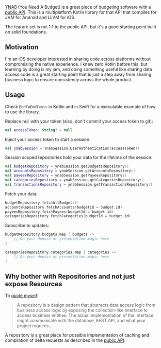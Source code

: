[YNAB](https://www.ynab.com/) (You Need A Budget) is a great piece of budgeting software with a [public API](https://api.ynab.com/). This is a multiplatform Kotlin library for that API that compiles for JVM for Android and LLVM for iOS.

The feature set is not 1:1 to the public API, but it's a good starting point built on solid foundations.

## Motivation
I'm an iOS developer interested in sharing code across platforms without compromising the native experience. I knew zero Kotlin before this, but learning by doing is my jam, and doing something useful like sharing data access code is a great starting point that is just a step away from sharing business logic to ensure consistency across the whole product.

## Usage

Check `EndToEndTests` in Kotlin and in Swift for a executable example of how to use the library.

Replace null with your token (also, don't commit your access token to git):

```kotlin
val accessToken: String? = null
```

Inject your access token to start a session:
```kotlin
val ynabSession = YnabSession(UserAuthentication(accessToken))
```

Session scoped repositories hold your data for the lifetime of the session:
```kotlin
val budgetRepository = ynabSession.getBudgetsRepository()
val accountsRepository = ynabSession.getAccountsRepository()
val payeesRepository = ynabSession.getPayeesRepository()
val categoriesRepository = ynabSession.getCategoriesRepository()
val transactionsRepository = ynabSession.getTransactionsRepository()
```

Fetch your data:
```kotlin
budgetRepository.fetchAllBudgets()
accountsRepository.fetchAccounts(budgetId = budget.id)
payeesRepository.fetchPayees(budgetId = budget.id)
categoriesRepository.fetchCategories(budgetId = budget.id)
```

Subscribe to updates:
```kotlin
budgetRepository.budgets.map { budgets ->
    // Do your domain or presentation magic here
}

categoriesRepository.categories.map { categories ->
    // Do your domain or presentation magic here
}
```

## Why bother with Repositories and not just expose Resources
To [quote myself](https://mobileit.cz/Blog/Pages/swift-ui-and-architecture-state.aspx):

> A repository is a design pattern that abstracts data access logic from business access logic by exposing the collection-like interface to access business entities. The actual implementation of the interface might communicate with the database,  REST API, and what your project requires...

A repository is a great place for possible implementation of caching and compilation of delta requests as described in the [public API](https://api.ynab.com/).
